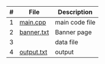 | # | File | Description |
| :----: | ------ | ----------- |
| 1 | [main.cpp](https://github.com/JoshCAtl/3013-Algorithms-Cupp/blob/main/Assignments/P03/main.cpp)| main code file
| 2 |[banner.txt](https://github.com/JoshCAtl/3013-Algorithms-Cupp/blob/main/Assignments/P01/Banner.txt)| Banner page
| 3 |[](https://github.com/JoshCAtl/3013-Algorithms-Cupp/blob/main/Assignments/P01/test_nums.dat)|data file
| 4 |[output.txt](https://github.com/JoshCAtl/3013-Algorithms-Cupp/blob/main/Assignments/P01/output.txt)|output

